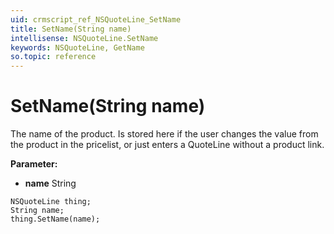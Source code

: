 ```yaml
---
uid: crmscript_ref_NSQuoteLine_SetName
title: SetName(String name)
intellisense: NSQuoteLine.SetName
keywords: NSQuoteLine, GetName
so.topic: reference
---
```


# SetName(String name)

The name of the product. Is stored here if the user changes the value from the product in the pricelist, or just enters a QuoteLine without a product link.

**Parameter:** 
* **name** String

```crmscript
NSQuoteLine thing;
String name;
thing.SetName(name);
```

